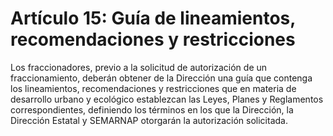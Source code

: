 # Artículo 15: Guía de lineamientos, recomendaciones y restricciones

Los fraccionadores, previo a la solicitud de autorización de un fraccionamiento, deberán obtener de la Dirección una guía que contenga los lineamientos, recomendaciones y restricciones que en materia de desarrollo urbano y ecológico establezcan las Leyes, Planes y Reglamentos correspondientes, definiendo los términos en los que la Dirección, la Dirección Estatal y SEMARNAP otorgarán la autorización solicitada.
